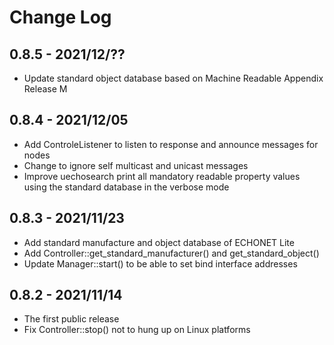 # Change Log

## 0.8.5 - 2021/12/??

- Update standard object database based on Machine Readable Appendix Release M

## 0.8.4 - 2021/12/05

- Add ControleListener to listen to response and announce messages for nodes
- Change to ignore self multicast and unicast messages
- Improve uechosearch print all mandatory readable property values using the standard database in the verbose mode

## 0.8.3 - 2021/11/23

- Add standard manufacture and object database of ECHONET Lite
- Add Controller::get_standard_manufacturer() and get_standard_object()
- Update Manager::start() to be able to set bind interface addresses

## 0.8.2 - 2021/11/14

- The first public release
- Fix Controller::stop() not to hung up on Linux platforms